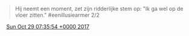 > Hij neemt een moment, zet zijn ridderlijke stem op: "Ik ga wel op de vloer zitten\." \#eenillusiearmer 2/2

<img src="../../media/tweet.ico" width="12" /> [Sun Oct 29 07:35:54 +0000 2017](https://twitter.com/DromerDenker/status/924540279402659840)